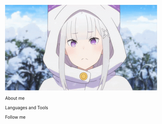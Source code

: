 [![Header](https://github.com/ItsZeroFour/ItsZeroFour/blob/main/assets/background.gif)](https://vk.com/nullbebra)

About me

Languages and Tools

Follow me
